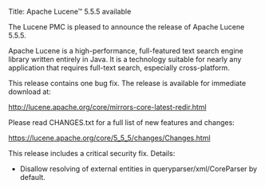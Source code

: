 Title: Apache Lucene™ 5.5.5 available

The Lucene PMC is pleased to announce the release of Apache Lucene 5.5.5.

Apache Lucene is a high-performance, full-featured text search engine library written entirely in Java. It is a technology suitable for nearly any application that requires full-text search, especially cross-platform.

This release contains one bug fix. The release is available for immediate download at:

  <http://lucene.apache.org/core/mirrors-core-latest-redir.html>

Please read CHANGES.txt for a full list of new features and changes:

  <https://lucene.apache.org/core/5_5_5/changes/Changes.html>

This release includes a critical security fix. Details:

* Disallow resolving of external entities in queryparser/xml/CoreParser by default.

